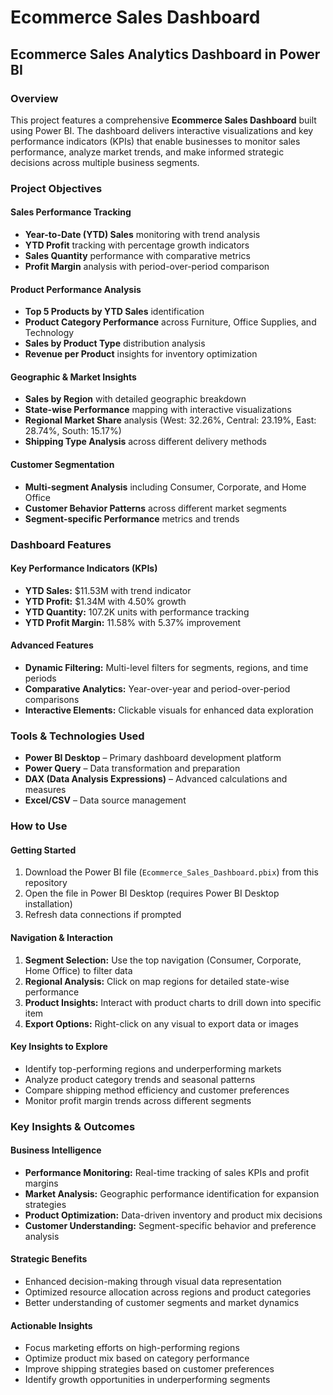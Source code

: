 # Ecommerce Sales Dashboard

## Ecommerce Sales Analytics Dashboard in Power BI

### Overview
This project features a comprehensive **Ecommerce Sales Dashboard** built using Power BI. The dashboard delivers interactive visualizations and key performance indicators (KPIs) that enable businesses to monitor sales performance, analyze market trends, and make informed strategic decisions across multiple business segments.

### Project Objectives

#### Sales Performance Tracking
- **Year-to-Date (YTD) Sales** monitoring with trend analysis
- **YTD Profit** tracking with percentage growth indicators
- **Sales Quantity** performance with comparative metrics
- **Profit Margin** analysis with period-over-period comparison

#### Product Performance Analysis
- **Top 5 Products by YTD Sales** identification
- **Product Category Performance** across Furniture, Office Supplies, and Technology
- **Sales by Product Type** distribution analysis
- **Revenue per Product** insights for inventory optimization

#### Geographic & Market Insights
- **Sales by Region** with detailed geographic breakdown
- **State-wise Performance** mapping with interactive visualizations
- **Regional Market Share** analysis (West: 32.26%, Central: 23.19%, East: 28.74%, South: 15.17%)
- **Shipping Type Analysis** across different delivery methods

#### Customer Segmentation
- **Multi-segment Analysis** including Consumer, Corporate, and Home Office
- **Customer Behavior Patterns** across different market segments
- **Segment-specific Performance** metrics and trends

### Dashboard Features

#### Key Performance Indicators (KPIs)
- **YTD Sales:** $11.53M with trend indicator
- **YTD Profit:** $1.34M with 4.50% growth
- **YTD Quantity:** 107.2K units with performance tracking
- **YTD Profit Margin:** 11.58% with 5.37% improvement

#### Advanced Features
- **Dynamic Filtering:** Multi-level filters for segments, regions, and time periods
- **Comparative Analytics:** Year-over-year and period-over-period comparisons
- **Interactive Elements:** Clickable visuals for enhanced data exploration

### Tools & Technologies Used
- **Power BI Desktop** – Primary dashboard development platform
- **Power Query** – Data transformation and preparation
- **DAX (Data Analysis Expressions)** – Advanced calculations and measures
- **Excel/CSV** – Data source management

### How to Use

#### Getting Started
1. Download the Power BI file (`Ecommerce_Sales_Dashboard.pbix`) from this repository
2. Open the file in Power BI Desktop (requires Power BI Desktop installation)
3. Refresh data connections if prompted

#### Navigation & Interaction
1. **Segment Selection:** Use the top navigation (Consumer, Corporate, Home Office) to filter data
2. **Regional Analysis:** Click on map regions for detailed state-wise performance
3. **Product Insights:** Interact with product charts to drill down into specific item
4. **Export Options:** Right-click on any visual to export data or images

#### Key Insights to Explore
- Identify top-performing regions and underperforming markets
- Analyze product category trends and seasonal patterns
- Compare shipping method efficiency and customer preferences
- Monitor profit margin trends across different segments


### Key Insights & Outcomes

#### Business Intelligence
- **Performance Monitoring:** Real-time tracking of sales KPIs and profit margins
- **Market Analysis:** Geographic performance identification for expansion strategies
- **Product Optimization:** Data-driven inventory and product mix decisions
- **Customer Understanding:** Segment-specific behavior and preference analysis

#### Strategic Benefits
- Enhanced decision-making through visual data representation
- Optimized resource allocation across regions and product categories
- Better understanding of customer segments and market dynamics

#### Actionable Insights
- Focus marketing efforts on high-performing regions
- Optimize product mix based on category performance
- Improve shipping strategies based on customer preferences
- Identify growth opportunities in underperforming segments
